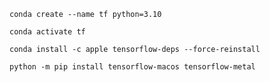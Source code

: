 `conda create --name tf python=3.10`

`conda activate tf`

`conda install -c apple tensorflow-deps --force-reinstall`

`python -m pip install tensorflow-macos tensorflow-metal`